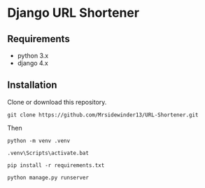 # Django URL Shortener

## Requirements
- python 3.x
- django 4.x

## Installation
Clone or download this repository.
```
git clone https://github.com/Mrsidewinder13/URL-Shortener.git
```
Then
```
python -m venv .venv
```
```
.venv\Scripts\activate.bat
```
```
pip install -r requirements.txt
```
```
python manage.py runserver
```
